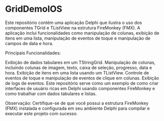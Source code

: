 # GridDemoIOS
Este repositório contém uma aplicação Delphi que ilustra o uso dos componentes TGrid e TListView na estrutura FireMonkey (FMX). A aplicação inclui funcionalidades como manipulação de colunas, exibição de itens em uma lista, manipulação de eventos de toque e manipulação de campos de data e hora.

Principais Funcionalidades:

Exibição de dados tabulares em um TStringGrid.
Manipulação de colunas, incluindo colunas de imagem, texto, caixa de seleção, progresso, data e hora.
Exibição de itens em uma lista usando um TListView.
Controle de eventos de toque e manipulação de eventos de clique em colunas.
Exibição de logs de eventos.
Este repositório serve como um exemplo de como criar interfaces de usuário ricas em Delphi usando componentes FireMonkey e como trabalhar com dados tabulares e listas.

Observação: Certifique-se de que você possui a estrutura FireMonkey (FMX) instalada e configurada em seu ambiente Delphi para compilar e executar este projeto com sucesso.
